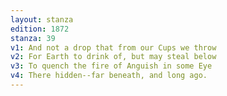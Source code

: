 ```yaml
---
layout: stanza
edition: 1872
stanza: 39
v1: And not a drop that from our Cups we throw
v2: For Earth to drink of, but may steal below
v3: To quench the fire of Anguish in some Eye
v4: There hidden--far beneath, and long ago.
---
```

